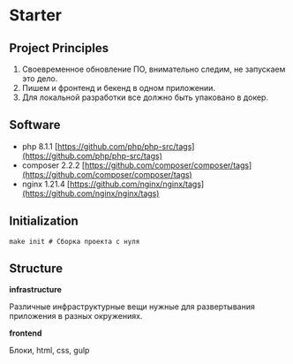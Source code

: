 # Starter

## Project Principles

1. Своевременное обновление ПО, внимательно следим, не запускаем это дело.
2. Пишем и фронтенд и бекенд в одном приложении.
3. Для локальной разработки все должно быть упаковано в докер.

## Software

- php 8.1.1 [https://github.com/php/php-src/tags](https://github.com/php/php-src/tags)
- composer 2.2.2 [https://github.com/composer/composer/tags](https://github.com/composer/composer/tags)
- nginx 1.21.4 [https://github.com/nginx/nginx/tags](https://github.com/nginx/nginx/tags)

## Initialization

```shell
make init # Сборка проекта с нуля
```

## Structure

**infrastructure**

Различные инфраструктурные вещи нужные для развертывания приложения в разных окружениях.

**frontend**

Блоки, html, css, gulp
